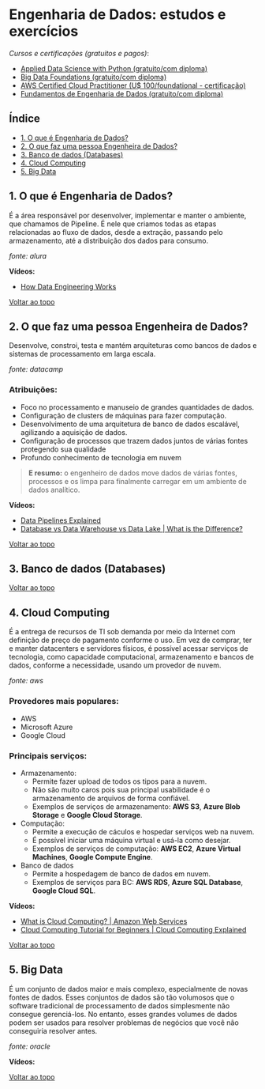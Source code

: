 # Engenharia de Dados: estudos e exercícios

_Cursos e certificações (gratuitos e pagos)_:

- [Applied Data Science with Python (gratuito/com diploma)](https://cognitiveclass.ai/learn/data-science-with-python)
- [Big Data Foundations (gratuito/com diploma)](https://cognitiveclass.ai/learn/big-data)
- [AWS Certified Cloud Practitioner (U$ 100/foundational - certificação)](https://aws.amazon.com/pt/certification/certified-cloud-practitioner/?ch=sec&sec=rmg&d=1)
- [Fundamentos de Engenharia de Dados (gratuito/com diploma)](https://www.datascienceacademy.com.br/course/fundamentos-de-engenharia-de-dados)

<a name="indice"></a>
## Índice
- [1. O que é Engenharia de Dados?](#indice001)
- [2. O que faz uma pessoa Engenheira de Dados?](#indice002)
- [3. Banco de dados (Databases)](#indice003)
- [4. Cloud Computing](#indice004)
- [5. Big Data](#indice005)

<a id="indice001"></a>
## 1. O que é Engenharia de Dados?
É a área responsável por desenvolver, implementar e manter o ambiente, que chamamos de Pipeline. É nele que criamos todas as etapas relacionadas ao fluxo de dados, desde a extração, passando pelo armazenamento, até a distribuição dos dados para consumo.

_fonte: alura_

**Vídeos:**

- [How Data Engineering Works](https://www.youtube.com/watch?v=qWru-b6m030)

[Voltar ao topo](#indice)

<a id="indice002"></a>
## 2. O que faz uma pessoa Engenheira de Dados?
Desenvolve, constroi, testa e mantém arquiteturas como bancos de dados e sistemas de processamento em larga escala.

<i>fonte: datacamp</i>

### Atribuições:
- Foco no processamento e manuseio de grandes quantidades de dados.
- Configuração de clusters de máquinas para fazer computação.
- Desenvolvimento de uma arquitetura de banco de dados escalável, agilizando a aquisição de dados.
- Configuração de processos que trazem dados juntos de várias fontes protegendo sua qualidade
- Profundo conhecimento de tecnologia em nuvem

> **E resumo:** o engenheiro de dados move dados de várias fontes, processos e os limpa para finalmente carregar em um ambiente de dados analítico.

**Vídeos:**

- [Data Pipelines Explained](https://www.youtube.com/watch?v=6kEGUCrBEU0)
- [Database vs Data Warehouse vs Data Lake | What is the Difference?](https://www.youtube.com/watch?v=-bSkREem8dM)

[Voltar ao topo](#indice)

<a id="indice003"></a>
## 3. Banco de dados (Databases)

[Voltar ao topo](#indice)

<a id="indice004"></a>
## 4. Cloud Computing
É a entrega de recursos de TI sob demanda por meio da Internet com definição de preço de pagamento conforme o uso. Em vez de comprar, ter e manter datacenters e servidores físicos, é possível acessar serviços de tecnologia, como capacidade computacional, armazenamento e bancos de dados, conforme a necessidade, usando um provedor de nuvem.

<i>fonte: aws</i>

### Provedores mais populares:
- AWS
- Microsoft Azure
- Google Cloud

### Principais serviços:
- Armazenamento:
  - Permite fazer upload de todos os tipos para a nuvem.
  - Não são muito caros pois sua principal usabilidade é o armazenamento de arquivos de forma confiável.
  - Exemplos de serviços de armazenamento: **AWS S3**, **Azure Blob Storage** e **Google Cloud Storage**.
- Computação:
  - Permite a execução de cáculos e hospedar serviços web na nuvem.
  - É possível iniciar uma máquina virtual e usá-la como desejar.
  - Exemplos de serviços de computação: **AWS EC2**, **Azure Virtual Machines**, **Google Compute Engine**.
- Banco de dados
  - Permite a hospedagem de banco de dados em nuvem.
  - Exemplos de serviços para BC: **AWS RDS**, **Azure SQL Database**, **Google Cloud SQL**.

**Vídeos:**

- [What is Cloud Computing? | Amazon Web Services](https://www.youtube.com/watch?v=mxT233EdY5c)
- [Cloud Computing Tutorial for Beginners | Cloud Computing Explained](https://www.youtube.com/watch?v=RWgW-CgdIk0)

[Voltar ao topo](#indice)

<a id="indice005"></a>
## 5. Big Data

É um conjunto de dados maior e mais complexo, especialmente de novas fontes de dados. Esses conjuntos de dados são tão volumosos que o software tradicional de processamento de dados simplesmente não consegue gerenciá-los. No entanto, esses grandes volumes de dados podem ser usados para resolver problemas de negócios que você não conseguiria resolver antes.

_fonte: oracle_



**Vídeos:**

[Voltar ao topo](#indice)

